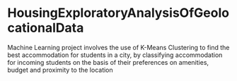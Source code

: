 # HousingExploratoryAnalysisOfGeolocationalData
Machine Learning project involves the use of K-Means Clustering to find the best accommodation for 
students in a city, by classifying accommodation for incoming students on the basis of their 
preferences on amenities, budget and proximity to the location

